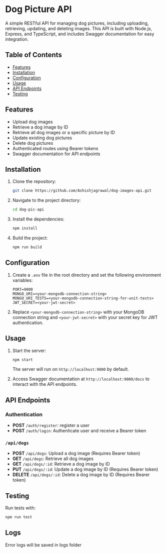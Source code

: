 
# Dog Picture API

A simple RESTful API for managing dog pictures, including uploading, retrieving, updating, and deleting images. This API is built with Node.js, Express, and TypeScript, and includes Swagger documentation for easy integration.

## Table of Contents

- [Features](#features)
- [Installation](#installation)
- [Configuration](#configuration)
- [Usage](#usage)
- [API Endpoints](#api-endpoints)
- [Testing](#testing)

## Features

- Upload dog images
- Retrieve a dog image by ID
- Retrieve all dog images or a specific picture by ID
- Update existing dog pictures
- Delete dog pictures
- Authenticated routes using Bearer tokens
- Swagger documentation for API endpoints

## Installation

1. Clone the repository:

   ```bash
   git clone https://github.com/Ashishjagrawal/dog-images-api.git

2. Navigate to the project directory:

   ```bash
   cd dog-pic-api
   ```

3. Install the dependencies:

   ```bash
   npm install
   ```

4. Build the project:

   ```bash
   npm run build
   ```

## Configuration

1. Create a `.env` file in the root directory and set the following environment variables:

   ```env
   PORT=9000
   MONGO_URI=<your-mongodb-connection-string>
   MONGO_URI_TESTS=<your-mongodb-connection-string-for-unit-tests>
   JWT_SECRET=<your-jwt-secret>
   ```

2. Replace `<your-mongodb-connection-string>` with your MongoDB connection string and `<your-jwt-secret>` with your secret key for JWT authentication.

## Usage

1. Start the server:

   ```bash
   npm start
   ```

   The server will run on `http://localhost:9000` by default.

2. Access Swagger documentation at `http://localhost:9000/docs` to interact with the API endpoints.

## API Endpoints

### Authentication

- **POST** `/auth/register`: register a user
- **POST** `/auth/login`: Authenticate user and receive a Bearer token

### `/api/dogs`

- **POST** `/api/dogs`: Upload a dog image (Requires Bearer token)
- **GET** `/api/dogs`: Retrieve all dog images
- **GET** `/api/dogs/:id`: Retrieve a dog image by ID
- **PUT** `/api/dogs/:id`: Update a dog image by ID (Requires Bearer token)
- **DELETE** `/api/dogs/:id`: Delete a dog image by ID (Requires Bearer token)


## Testing

Run tests with:

```bash
npm run test
```

## Logs

Error logs will be saved in logs folder
